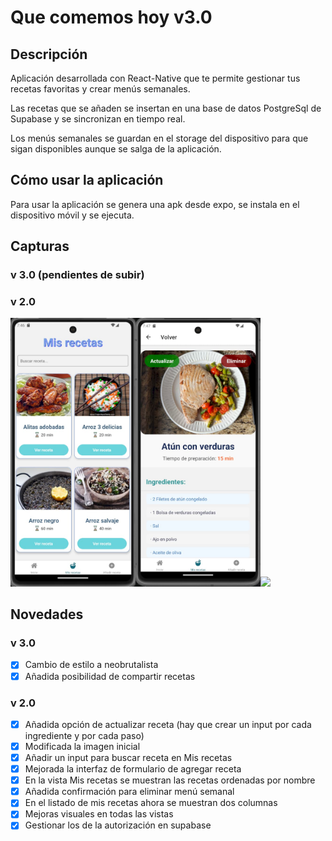 # Que comemos hoy v3.0

## Descripción

Aplicación desarrollada con React-Native que te permite gestionar tus recetas favoritas y crear menús semanales.

Las recetas que se añaden se insertan en una base de datos PostgreSql de Supabase y se sincronizan en tiempo real.

Los menús semanales se guardan en el storage del dispositivo para que sigan disponibles aunque se salga de la aplicación.

## Cómo usar la aplicación

Para usar la aplicación se genera una apk desde expo, se instala en el dispositivo móvil y se ejecuta.

## Capturas

### v 3.0 (pendientes de subir)

<!-- Añade aquí las nuevas capturas de la v3.0 -->
<!-- Ejemplo:
<img src="./assets/capturas/v3.0/Vista_compartir_receta.jpg" width="200">
<img src="./assets/capturas/v3.0/Vista_home_neobrutalista.jpg" width="200">
-->

### v 2.0

<img src="./assets/Vista_mis_recetas.jpg" width="200"><img src="./assets/Vista_detalle_receta.jpg" width="200"><img src="./assets/Vista_añadir_receta.jpg" width="200">

## Novedades

### v 3.0

- [x] Cambio de estilo a neobrutalista
- [x] Añadida posibilidad de compartir recetas

### v 2.0

- [x] Añadida opción de actualizar receta (hay que crear un input por cada ingrediente y por cada paso)
- [x] Modificada la imagen inicial
- [x] Añadir un input para buscar receta en Mis recetas
- [x] Mejorada la interfaz de formulario de agregar receta
- [x] En la vista Mis recetas se muestran las recetas ordenadas por nombre
- [x] Añadida confirmación para eliminar menú semanal
- [x] En el listado de mis recetas ahora se muestran dos columnas
- [x] Mejoras visuales en todas las vistas
- [x] Gestionar los de la autorización en supabase
